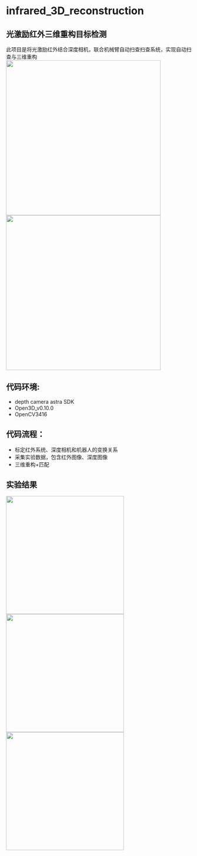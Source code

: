 # infrared_3D_reconstruction
## 光激励红外三维重构目标检测
此项目是将光激励红外结合深度相机，联合机械臂自动扫查扫查系统，实现自动扫查与三维重构<br>
<img src="https://user-images.githubusercontent.com/54426524/163543969-5eef0645-95ee-4053-a975-aaa4c35f2fe9.PNG" height="420px">
<img src="https://user-images.githubusercontent.com/54426524/163543973-1bf3b3b7-81a2-4e2a-b0b4-ae56588ca05e.PNG" height="420px"><br>
## 代码环境:
+ depth camera astra SDK<br>
+ Open3D_v0.10.0<br>
+ OpenCV3416<br>

## 代码流程：
+ 标定红外系统、深度相机和机器人的变换关系<br>
+ 采集实验数据，包含红外图像、深度图像<br>
+ 三维重构+匹配<br>

## 实验结果
<img src="https://user-images.githubusercontent.com/54426524/163544509-78d6ee3d-0d8c-4aca-bc2f-cca8226b957e.PNG" width="320">
<img src="https://user-images.githubusercontent.com/54426524/163544515-513c394e-4ecb-44a9-9a5b-124f0d90bd2a.PNG" width="320">
<img src="https://user-images.githubusercontent.com/54426524/163544521-eaaed732-175a-4793-acda-e93f60a25552.PNG" width="320"><br>
